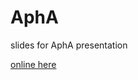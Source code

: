 # AphA
slides for AphA presentation

[online here](https://rawcdn.githack.com/johnmackintosh/AphA/8b0a64c8828a645abdf2448f4725a63ceccd24ac/AphA.html)

